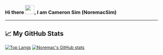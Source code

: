 ### Hi there <img src="https://raw.githubusercontent.com/MartinHeinz/MartinHeinz/master/wave.gif" width="30px">, I am Cameron Sim (NoremacSim)
---

## &#x1f4c8; My GitHub Stats

[![Top Langs](https://github-readme-stats.vercel.app/api/top-langs/?username=noremacsim&hide=java,html,css&theme=radical)](https://github.com/anuraghazra/github-readme-stats)
[![Noremac's GitHub stats](https://github-readme-stats.vercel.app/api?username=noremacsim&theme=radical&hide=java,html,css)](https://github.com/anuraghazra/github-readme-stats)
